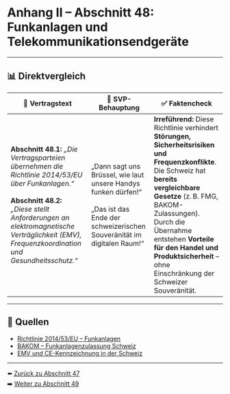 # Anhang II – Abschnitt 48: Funkanlagen und Telekommunikationsendgeräte

---

## 📊 Direktvergleich

| 📜 **Vertragstext** | 🧨 **SVP-Behauptung** | ✅ **Faktencheck** |
|---------------------|-----------------------|--------------------|
| **Abschnitt 48.1:** _„Die Vertragsparteien übernehmen die Richtlinie 2014/53/EU über Funkanlagen.“_ <br><br> **Abschnitt 48.2:** _„Diese stellt Anforderungen an elektromagnetische Verträglichkeit (EMV), Frequenzkoordination und Gesundheitsschutz.“_ | „Dann sagt uns Brüssel, wie laut unsere Handys funken dürfen!“ <br><br> „Das ist das Ende der schweizerischen Souveränität im digitalen Raum!“ | **Irreführend:** Diese Richtlinie verhindert **Störungen, Sicherheitsrisiken und Frequenzkonflikte**. <br> Die Schweiz hat **bereits vergleichbare Gesetze** (z. B. FMG, BAKOM-Zulassungen). <br> Durch die Übernahme entstehen **Vorteile für den Handel und Produktsicherheit** – ohne Einschränkung der Schweizer Souveränität. |

---

## 🔗 Quellen

- [Richtlinie 2014/53/EU – Funkanlagen](https://eur-lex.europa.eu/legal-content/DE/TXT/?uri=CELEX:32014L0053)
- [BAKOM – Funkanlagenzulassung Schweiz](https://www.bakom.admin.ch/)
- [EMV und CE-Kennzeichnung in der Schweiz](https://www.seco.admin.ch/)

---

⬅️ [Zurück zu Abschnitt 47](abschnitt_47.md)  
➡️ [Weiter zu Abschnitt 49](abschnitt_49.md)
